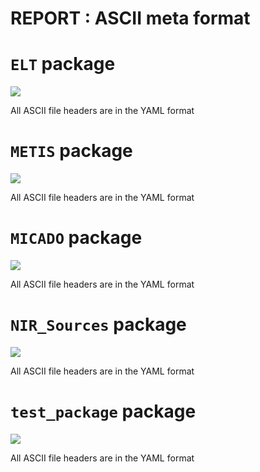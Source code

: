 # REPORT : ASCII meta format 

# ``ELT`` package

[![](https://img.shields.io/badge/ASCII_meta_format-passing-green.svg)]()

All ASCII file headers are in the YAML format



# ``METIS`` package

[![](https://img.shields.io/badge/ASCII_meta_format-passing-green.svg)]()

All ASCII file headers are in the YAML format



# ``MICADO`` package

[![](https://img.shields.io/badge/ASCII_meta_format-passing-green.svg)]()

All ASCII file headers are in the YAML format



# ``NIR_Sources`` package

[![](https://img.shields.io/badge/ASCII_meta_format-passing-green.svg)]()

All ASCII file headers are in the YAML format



# ``test_package`` package

[![](https://img.shields.io/badge/ASCII_meta_format-passing-green.svg)]()

All ASCII file headers are in the YAML format



